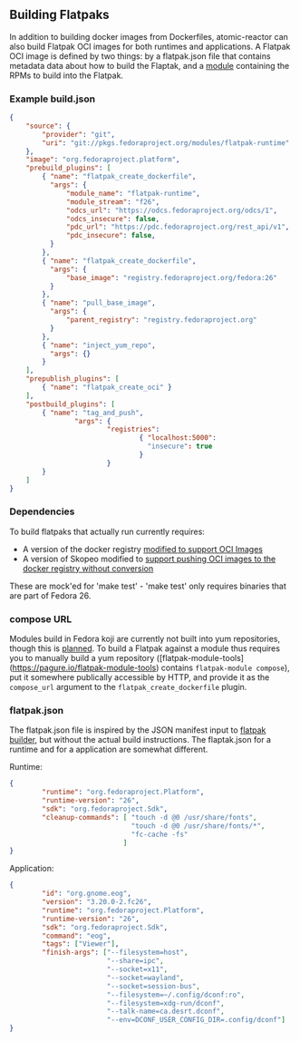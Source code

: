 ## Building Flatpaks

In addition to building docker images from Dockerfiles, atomic-reactor can also build Flatpak OCI images for both runtimes and applications. A Flatpak OCI image is defined by two things: by a flatpak.json file that contains metadata data about how to build the Flaptak, and a [module](https://docs.pagure.org/modularity/docs.html) containing the RPMs to build into the Flatpak.

### Example build.json

```json
{
    "source": {
        "provider": "git",
        "uri": "git://pkgs.fedoraproject.org/modules/flatpak-runtime"
    },
    "image": "org.fedoraproject.platform",
    "prebuild_plugins": [
        { "name": "flatpak_create_dockerfile",
          "args": {
              "module_name": "flatpak-runtime",
              "module_stream": "f26",
              "odcs_url": "https://odcs.fedoraproject.org/odcs/1",
              "odcs_insecure": false,
              "pdc_url": "https://pdc.fedoraproject.org/rest_api/v1",
              "pdc_insecure": false,
          }
        },
        { "name": "flatpak_create_dockerfile",
          "args": {
              "base_image": "registry.fedoraproject.org/fedora:26"
          }
        },
        { "name": "pull_base_image",
          "args": {
              "parent_registry": "registry.fedoraproject.org"
          }
        },
        { "name": "inject_yum_repo",
          "args": {}
        }
    ],
    "prepublish_plugins": [
        { "name": "flatpak_create_oci" }
    ],
    "postbuild_plugins": [
        { "name": "tag_and_push",
                "args": {
                        "registries":
                                { "localhost:5000":
                                  "insecure": true
                                }
                        }
        }
    ]
}

```

### Dependencies

To build flatpaks that actually run currently requires:

* A version of the docker registry [modified to support OCI Images](https://github.com/docker/distribution/pull/2076)
* A version of Skopeo modified to [support pushing OCI images to the docker registry without conversion](https://github.com/projectatomic/skopeo/issues/369)

These are mock'ed for 'make test' - 'make test' only requires binaries that are part of Fedora 26.

### compose URL

Modules build in Fedora koji are currently not built into yum repositories, though this is [planned](https://pagure.io/odcs). To build a Flatpak against a module thus requires you to manually build a yum repository ([flatpak-module-tools] (https://pagure.io/flatpak-module-tools) contains `flatpak-module compose`), put it somewhere publically accessible by HTTP, and provide it as the `compose_url` argument to the `flatpak_create_dockerfile` plugin.

### flatpak.json

The flatpak.json file is inspired by the JSON manifest input to [flatpak builder](http://docs.flatpak.org/en/latest/flatpak-builder.html), but
without the actual build instructions. The flaptak.json for a runtime and for a application are somewhat different.

Runtime:

```json
{
        "runtime": "org.fedoraproject.Platform",
        "runtime-version": "26",
        "sdk": "org.fedoraproject.Sdk",
        "cleanup-commands": [ "touch -d @0 /usr/share/fonts",
                              "touch -d @0 /usr/share/fonts/*",
                              "fc-cache -fs"
                            ]
}

```

Application:

```json
{
        "id": "org.gnome.eog",
        "version": "3.20.0-2.fc26",
        "runtime": "org.fedoraproject.Platform",
        "runtime-version": "26",
        "sdk": "org.fedoraproject.Sdk",
        "command": "eog",
        "tags": ["Viewer"],
        "finish-args": ["--filesystem=host",
                        "--share=ipc",
                        "--socket=x11",
                        "--socket=wayland",
                        "--socket=session-bus",
                        "--filesystem=~/.config/dconf:ro",
                        "--filesystem=xdg-run/dconf",
                        "--talk-name=ca.desrt.dconf",
                        "--env=DCONF_USER_CONFIG_DIR=.config/dconf"]
}
```
